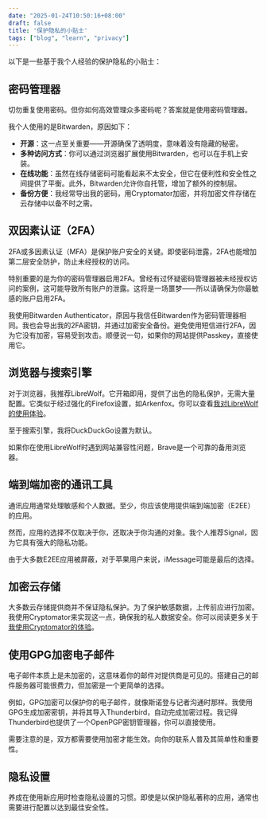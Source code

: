 ```yaml
---
date: "2025-01-24T10:50:16+08:00"
draft: false
title: '保护隐私的小贴士'
tags: ["blog", "learn", "privacy"]
---
```


以下是一些基于我个人经验的保护隐私的小贴士：

## 密码管理器

切勿重复使用密码。但你如何高效管理众多密码呢？答案就是使用密码管理器。

我个人使用的是Bitwarden，原因如下：

- **开源**：这一点至关重要——开源确保了透明度，意味着没有隐藏的秘密。
- **多种访问方式**：你可以通过浏览器扩展使用Bitwarden，也可以在手机上安装。
- **在线功能**：虽然在线存储密码可能看起来不太安全，但它在便利性和安全性之间提供了平衡。此外，Bitwarden允许你自托管，增加了额外的控制层。
- **备份方便**：我经常导出我的密码，用Cryptomator加密，并将加密文件存储在云存储中以备不时之需。

## 双因素认证（2FA）

2FA或多因素认证（MFA）是保护账户安全的关键。即使密码泄露，2FA也能增加第二层安全防护，防止未经授权的访问。

特别重要的是为你的密码管理器启用2FA。曾经有过怀疑密码管理器被未经授权访问的案例，这可能导致所有账户的泄露。这将是一场噩梦——所以请确保为你最敏感的账户启用2FA。

我使用Bitwarden Authenticator，原因与我信任Bitwarden作为密码管理器相同。我也会导出我的2FA密钥，并通过加密安全备份。避免使用短信进行2FA，因为它没有加密，容易受到攻击。顺便说一句，如果你的网站提供Passkey，直接使用它。

## 浏览器与搜索引擎

对于浏览器，我推荐LibreWolf。它开箱即用，提供了出色的隐私保护，无需大量配置。它类似于经过强化的Firefox设置，如Arkenfox。你可以查看[我对LibreWolf的使用体验](https://blog.csdn.net/Mophistoliu/article/details/141475605)。

至于搜索引擎，我将DuckDuckGo设置为默认。

如果你在使用LibreWolf时遇到网站兼容性问题，Brave是一个可靠的备用浏览器。

## 端到端加密的通讯工具

通讯应用通常处理敏感和个人数据。至少，你应该使用提供端到端加密（E2EE）的应用。

然而，应用的选择不仅取决于你，还取决于你沟通的对象。我个人推荐Signal，因为它具有强大的隐私功能。

由于大多数E2EE应用被屏蔽，对于苹果用户来说，iMessage可能是最后的选择。

## 加密云存储

大多数云存储提供商并不保证隐私保护。为了保护敏感数据，上传前应进行加密。我使用Cryptomator来实现这一点，确保我的私人数据安全。你可以阅读更多关于[我使用Cryptomator的体验](https://zhuanlan.zhihu.com/p/713148956)。

## 使用GPG加密电子邮件

电子邮件本质上是未加密的，这意味着你的邮件对提供商是可见的。搭建自己的邮件服务器可能很费力，但加密是一个更简单的选择。

例如，GPG加密可以保护你的电子邮件，就像斯诺登与记者沟通时那样。我使用GPG生成加密密钥，并将其导入Thunderbird，自动完成加密过程。我记得Thunderbird也提供了一个OpenPGP密钥管理器，你可以直接使用。

需要注意的是，双方都需要使用加密才能生效。向你的联系人普及其简单性和重要性。

## 隐私设置

养成在使用新应用时检查隐私设置的习惯。即使是以保护隐私著称的应用，通常也需要进行配置以达到最佳安全性。
